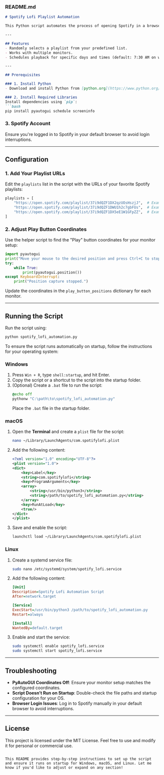 ### README.md

```markdown
# Spotify Lofi Playlist Automation

This Python script automates the process of opening Spotify in a browser and playing a random lofi playlist at 7:30 AM every weekday. It supports multi-monitor setups and allows you to customize playlist URLs and screen coordinates.

---

## Features
- Randomly selects a playlist from your predefined list.
- Works with multiple monitors.
- Schedules playback for specific days and times (default: 7:30 AM on weekdays).

---

## Prerequisites

### 1. Install Python
- Download and install Python from [python.org](https://www.python.org/downloads/).

### 2. Install Required Libraries
Install dependencies using `pip`:
```bash
pip install pyautogui schedule screeninfo
```

### 3. Spotify Account
Ensure you're logged in to Spotify in your default browser to avoid login interruptions.

---

## Configuration

### 1. Add Your Playlist URLs
Edit the `playlists` list in the script with the URLs of your favorite Spotify playlists:
```python
playlists = [
    "https://open.spotify.com/playlist/37i9dQZF1DX2qzUOsHszjJ",  # Example playlist 1
    "https://open.spotify.com/playlist/37i9dQZF1DWU1h2c7gbFUs",  # Example playlist 2
    "https://open.spotify.com/playlist/37i9dQZF1DX5eE1W1GFpZZ",  # Example playlist 3
]
```

### 2. Adjust Play Button Coordinates
Use the helper script to find the "Play" button coordinates for your monitor setup:
```python
import pyautogui
print("Move your mouse to the desired position and press Ctrl+C to stop.")
try:
    while True:
        print(pyautogui.position())
except KeyboardInterrupt:
    print("Position capture stopped.")
```

Update the coordinates in the `play_button_positions` dictionary for each monitor.

---

## Running the Script

Run the script using:
```bash
python spotify_lofi_automation.py
```

To ensure the script runs automatically on startup, follow the instructions for your operating system:

### Windows
1. Press `Win + R`, type `shell:startup`, and hit Enter.
2. Copy the script or a shortcut to the script into the startup folder.
3. (Optional) Create a `.bat` file to run the script:
    ```bat
    @echo off
    pythonw "C:\path\to\spotify_lofi_automation.py"
    ```
   Place the `.bat` file in the startup folder.

### macOS
1. Open the **Terminal** and create a `plist` file for the script:
    ```bash
    nano ~/Library/LaunchAgents/com.spotifylofi.plist
    ```
2. Add the following content:
    ```xml
    <?xml version="1.0" encoding="UTF-8"?>
    <plist version="1.0">
    <dict>
        <key>Label</key>
        <string>com.spotifylofi</string>
        <key>ProgramArguments</key>
        <array>
            <string>/usr/bin/python3</string>
            <string>/path/to/spotify_lofi_automation.py</string>
        </array>
        <key>RunAtLoad</key>
        <true/>
    </dict>
    </plist>
    ```
3. Save and enable the script:
    ```bash
    launchctl load ~/Library/LaunchAgents/com.spotifylofi.plist
    ```

### Linux
1. Create a systemd service file:
    ```bash
    sudo nano /etc/systemd/system/spotify_lofi.service
    ```
2. Add the following content:
    ```ini
    [Unit]
    Description=Spotify Lofi Automation Script
    After=network.target

    [Service]
    ExecStart=/usr/bin/python3 /path/to/spotify_lofi_automation.py
    Restart=always

    [Install]
    WantedBy=default.target
    ```
3. Enable and start the service:
    ```bash
    sudo systemctl enable spotify_lofi.service
    sudo systemctl start spotify_lofi.service
    ```

---

## Troubleshooting
- **PyAutoGUI Coordinates Off**: Ensure your monitor setup matches the configured coordinates.
- **Script Doesn’t Run on Startup**: Double-check the file paths and startup configuration for your OS.
- **Browser Login Issues**: Log in to Spotify manually in your default browser to avoid interruptions.

---

## License
This project is licensed under the MIT License. Feel free to use and modify it for personal or commercial use.
```

This README provides step-by-step instructions to set up the script and ensure it runs on startup for Windows, macOS, and Linux. Let me know if you'd like to adjust or expand on any section!